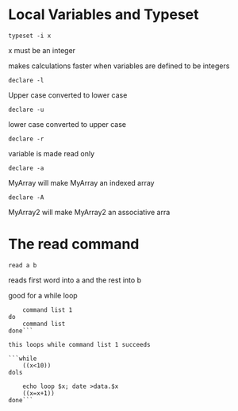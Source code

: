 # Local Variables and Typeset

```typeset -i x```

x must be an integer

makes calculations faster when variables are defined to be integers

```declare -l``` 

Upper case converted to lower case

```declare -u```

lower case converted to upper case


```declare -r```

variable is made read only


```declare -a```

MyArray will make MyArray an indexed array


```declare -A```

MyArray2 will make MyArray2 an associative arra
# The read command

```read a b```

reads first word into a and the rest into b

good for a while loop

```while
	command list 1
do
	command list 
done```

this loops while command list 1 succeeds

```while
	((x<10))
dols

	echo loop $x; date >data.$x
	((x=x+1))
done```

